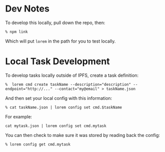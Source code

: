 # Dev Notes

To develop this locally, pull down the repo, then:

```
% npm link
```

Which will put `lorem` in the path for you to test locally.

# Local Task Development

To develop tasks locally outside of IPFS, create a task definition:

```
%  lorem cmd create taskName --description="description" --endpoint="http://..." --contact="my@email" > taskName.json
```

And then set your local config with this information:

```
% cat taskName.json | lorem config set cmd.$taskName
```

For example:

```
cat mytask.json | lorem config set cmd.mytask
```

You can then check to make sure it was stored by reading back the config:

```
% lorem config get cmd.mytask
```
